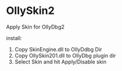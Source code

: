 OllySkin2
=========

Apply Skin for OllyDbg2

install:

1. Copy SkinEngine.dll to OllyDdbg Dir
2. Copy OllySkin201.dll to OllyDbg plugin dir
3. Select Skin and hit Apply/Disable skin
